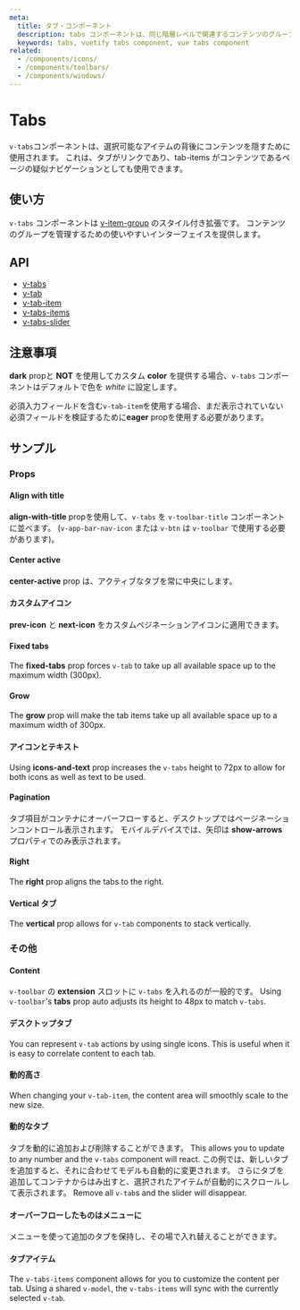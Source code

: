 ```yaml
---
meta:
  title: タブ・コンポーネント
  description: tabs コンポーネントは、同じ階層レベルで関連するコンテンツのグループ間を整理しナビゲートする方法を提供します。
  keywords: tabs, vuetify tabs component, vue tabs component
related:
  - /components/icons/
  - /components/toolbars/
  - /components/windows/
---
```


# Tabs

`v-tabs`コンポーネントは、選択可能なアイテムの背後にコンテンツを隠すために使用されます。 これは、タブがリンクであり、tab-items がコンテンツであるページの疑似ナビゲーションとしても使用できます。

<entry-ad />

## 使い方

`v-tabs` コンポーネントは [v-item-group](/components/item-groups) のスタイル付き拡張です。 コンテンツのグループを管理するための使いやすいインターフェイスを提供します。

<example file="v-tabs/usage" />

## API

- [v-tabs](/api/v-tabs)
- [v-tab](/api/v-tab)
- [v-tab-item](/api/v-tab-item)
- [v-tabs-items](/api/v-tabs-items)
- [v-tabs-slider](/api/v-tabs-slider)

<inline-api page="components/tabs" />


<!-- ## Sub-components

### v-tab

v-tab description

### v-tab-item

v-tab-item description

### v-tabs-items

v-tabs-items description

### v-tabs-slider

v-tabs-slider description -->

## 注意事項

<alert type="warning">

  **dark** propと **NOT** を使用してカスタム **color** を提供する場合、`v-tabs` コンポーネントはデフォルトで色を _white_ に設定します。

</alert>

<alert type="warning">

  必須入力フィールドを含む`v-tab-item`を使用する場合、まだ表示されていない必須フィールドを検証するために**eager** propを使用する必要があります。

</alert>

## サンプル

### Props

#### Align with title

**align-with-title** propを使用して、`v-tabs` を `v-toolbar-title` コンポーネントに並べます。 (`v-app-bar-nav-icon` または `v-btn` は `v-toolbar` で使用する必要があります)。

<example file="v-tabs/prop-align-with-title" />

#### Center active

**center-active** prop は、アクティブなタブを常に中央にします。

<example file="v-tabs/prop-center-active" />

#### カスタムアイコン

**prev-icon** と **next-icon** をカスタムペジネーションアイコンに適用できます。

<example file="v-tabs/prop-icons" />

#### Fixed tabs

The **fixed-tabs** prop forces `v-tab` to take up all available space up to the maximum width (300px).

<example file="v-tabs/prop-fixed-tabs" />

#### Grow

The **grow** prop will make the tab items take up all available space up to a maximum width of 300px.

<example file="v-tabs/prop-grow" />

#### アイコンとテキスト

Using **icons-and-text** prop increases the `v-tabs` height to 72px to allow for both icons as well as text to be used.

<example file="v-tabs/prop-icons-and-text" />

#### Pagination

タブ項目がコンテナにオーバーフローすると、デスクトップではページネーションコントロール表示されます。 モバイルデバイスでは、矢印は **show-arrows** プロパティでのみ表示されます。

<example file="v-tabs/misc-pagination" />

#### Right

The **right** prop aligns the tabs to the right.

<example file="v-tabs/prop-right" />

#### Vertical タブ

The **vertical** prop allows for `v-tab` components to stack vertically.

<example file="v-tabs/prop-vertical" />

### その他

#### Content

`v-toolbar` の **extension** スロットに `v-tabs` を入れるのが一般的です。 Using `v-toolbar`'s **tabs** prop auto adjusts its height to 48px to match `v-tabs`.

<example file="v-tabs/misc-content" />

#### デスクトップタブ

You can represent `v-tab` actions by using single icons. This is useful when it is easy to correlate content to each tab.

<example file="v-tabs/misc-desktop" />

#### 動的高さ

When changing your `v-tab-item`, the content area will smoothly scale to the new size.

<example file="v-tabs/misc-dynamic-height" />

#### 動的なタブ

タブを動的に追加および削除することができます。 This allows you to update to any number and the `v-tabs` component will react. この例では、新しいタブを追加すると、それに合わせてモデルも自動的に変更されます。 さらにタブを追加してコンテナからはみ出すと、選択されたアイテムが自動的にスクロールして表示されます。 Remove all `v-tab`s and the slider will disappear.

<example file="v-tabs/misc-dynamic" />

#### オーバーフローしたものはメニューに

メニューを使って追加のタブを保持し、その場で入れ替えることができます。

<example file="v-tabs/misc-overflow-to-menu" />

#### タブアイテム

The `v-tabs-items` component allows for you to customize the content per tab. Using a shared `v-model`, the `v-tabs-items` will sync with the currently selected `v-tab`.

<example file="v-tabs/misc-tab-items" />

<backmatter />
